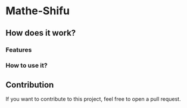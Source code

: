 # Mathe-Shifu


## How does it work?



### Features

  


### How to use it?


## Contribution

If you want to contribute to this project, feel free to open a pull request.

